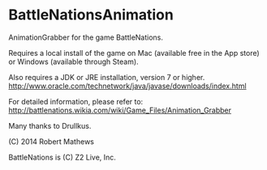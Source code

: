 BattleNationsAnimation
======================
AnimationGrabber for the game BattleNations.

Requires a local install of the game on Mac (available free in the App store)
or Windows (available through Steam).

Also requires a JDK or JRE installation, version 7 or higher.
http://www.oracle.com/technetwork/java/javase/downloads/index.html

For detailed information, please refer to: http://battlenations.wikia.com/wiki/Game_Files/Animation_Grabber

Many thanks to Drullkus.

(C) 2014 Robert Mathews

BattleNations is (C) Z2 Live, Inc.
